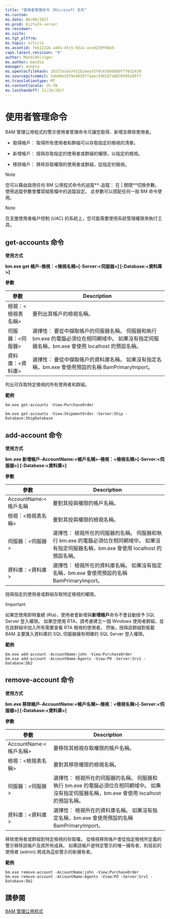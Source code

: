 ```yaml
---
title: "使用者管理命令 |Microsoft 文件"
ms.custom: 
ms.date: 06/08/2017
ms.prod: biztalk-server
ms.reviewer: 
ms.suite: 
ms.tgt_pltfrm: 
ms.topic: article
ms.assetid: feb12226-a4da-4fc5-93a1-aced239f60a9
caps.latest.revision: "9"
author: MandiOhlinger
ms.author: mandia
manager: anneta
ms.openlocfilehash: 16527acda7432b2eea35f0c87bb9d89fff632430
ms.sourcegitcommit: 5abd0ed3f9e4858ffaaec5481bfa8878595e95f7
ms.translationtype: MT
ms.contentlocale: zh-TW
ms.lasthandoff: 11/28/2017
---
```

# <a name="user-management-commands"></a>使用者管理命令
BAM 管理公用程式的警示使用者管理命令可讓您取得、新增及移除使用者。  
  
-   取得帳戶： 取得所有使用者和群組可以存取指定的檢視的清單。  
  
-   新增帳戶： 授與存取指定的使用者或群組的權限，以指定的檢視。  
  
-   移除帳戶： 移除存取權限的使用者或群組，從指定的檢視。  
  
> [!NOTE]
>  您可以藉由啟用任何 BM 公用程式命令的追蹤**-追蹤： 在 &#124; 關閉**切換參數。 使用追蹤參數會覆寫組態檔中的追蹤設定。 此參數可以搭配任何一般 BM 命令使用。  
  
> [!NOTE]
>  在支援使用者帳戶控制 (UAC) 的系統上，您可能需要使用系統管理權限來執行工具。  
  
## <a name="get-accounts-command"></a>get-accounts 命令  
 **使用方式**  
  
 **bm.exe get 帳戶-檢視：\<檢視名稱\>[-Server:\<伺服器\>] [-Database:\<資料庫\>]**  
  
 **參數**  
  
|參數|Description|  
|---------------|-----------------|  
|檢視：\<檢視表名稱\>|要列出其帳戶的檢視名稱。|  
|伺服器：\<伺服器\>|選擇性： 要從中擷取帳戶的伺服器名稱。 伺服器和執行 bm.exe 的電腦必須位在相同網域中。 如果沒有指定伺服器名稱，bm.exe 會使用 localhost 的預設名稱。|  
|資料庫：\<資料庫\>|選擇性： 要從中擷取帳戶的資料庫名稱。 如果沒有指定名稱，bm.exe 會使用預設的名稱 BamPrimaryImport。|  
  
 列出可存取特定檢視的所有使用者和群組。  
  
 **範例**  
  
 `bm.exe get-accounts -View:PurchaseOrder`  
  
 `bm.exe get-accounts -View:ShipmentOrder -Server:Ship -Database:ShipDatabase`  
  
## <a name="add-account-command"></a>add-account 命令  
 **使用方式**  
  
 **bm.exe 新增帳戶-AccountName:\<帳戶名稱\>-檢視：\<檢視名稱\>[-Server:\<伺服器\>] [-Database:\<資料庫\>]**  
  
 **參數**  
  
|參數|Description|  
|---------------|-----------------|  
|AccountName:<帳戶名稱|要對其授與權限的帳戶名稱。|  
|檢視：\<檢視表名稱\>|要對其授與權限的檢視名稱。|  
|伺服器：\<伺服器\>|選擇性： 檢視所在的伺服器的名稱。 伺服器和執行 bm.exe 的電腦必須位在相同網域中。 如果沒有指定伺服器名稱，bm.exe 會使用 localhost 的預設名稱。|  
|資料庫：\<資料庫\>|選擇性： 檢視所在的資料庫名稱。 如果沒有指定名稱，bm.exe 會使用預設的名稱 BamPrimaryImport。|  
  
 授與指定的使用者或群組存取特定檢視的權限。  
  
> [!IMPORTANT]
>  如果您使用即時彙總 (Rta)，使用者會新增與**新增帳戶**命令不會自動授予 SQL Server 登入權限。 如果您使用 RTA，請考慮建立一個 Windows 使用者群組，並在該群組中加入所有需要查看 RTA 檢視的使用者。 然後，授與該群組對裝載 BAM 主要匯入資料庫的 SQL 伺服器擁有明確的 SQL Server 登入權限。  
  
 **範例**  
  
```  
bm.exe add-account -AccountName:john -View:PurchaseOrder  
bm.exe add-account -AccountName:Agents -View:PO -Server:Srv1 -Database:Db2  
```  
  
## <a name="remove-account-command"></a>remove-account 命令  
 **使用方式**  
  
 **bm.exe 移除帳戶-AccountName:\<帳戶名稱\>-檢視：\<檢視名稱\>[-Server:\<伺服器\>] [-Database:\<資料庫\>]**  
  
 **參數**  
  
|參數|Description|  
|---------------|-----------------|  
|AccountName:\<帳戶名稱\>|要移除其檢視存取權限的帳戶名稱。|  
|檢視：\<檢視表名稱\>|要對其移除權限的檢視名稱。|  
|伺服器：\<伺服器\>|選擇性： 檢視所在的伺服器的名稱。 伺服器和執行 bm.exe 的電腦必須位在相同網域中。 如果沒有指定伺服器名稱，bm.exe 會使用 localhost 的預設名稱。|  
|資料庫：\<資料庫\>|選擇性： 檢視所在的資料庫名稱。 如果沒有指定名稱，bm.exe 會使用預設的名稱 BamPrimaryImport。|  
  
 移除使用者或群組對特定檢視的存取權。 從檢視移除帳戶會從指定檢視所定義的警示移除該帳戶及其所有成員。 如果該帳戶是特定警示的唯一擁有者，則目前的使用者 (admin) 將成為這些警示的新擁有者。  
  
 **範例**  
  
```  
bm.exe remove-account -AccountName:john -View:PurchaseOrder  
bm.exe remove-account -AccountName:Agents -View:PO -Server:Srv1 -Database:Db2  
```  
  
## <a name="see-also"></a>請參閱  
 [BAM 管理公用程式](../core/bam-management-utility.md)